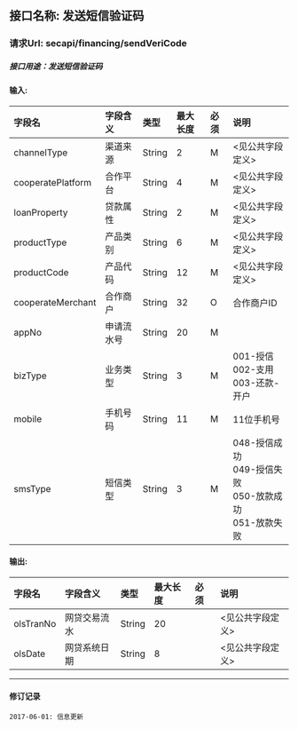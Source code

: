## 接口名称: 发送短信验证码
### 请求Url:   secapi/financing/sendVeriCode
##### 接口用途：发送短信验证码

#### 输入:
| 字段名               | 字段含义  | 类型     | 最大长度 | 必须   | 说明                                       |
| :---------------- | :---- | :----- | :--- | :--- | :--------------------------------------- |
| channelType       | 渠道来源  | String | 2    | M    | <见公共字段定义>                                |
| cooperatePlatform | 合作平台  | String | 4    | M    | <见公共字段定义>                                |
| loanProperty      | 贷款属性  | String | 2    | M    | <见公共字段定义>                                |
| productType       | 产品类别  | String | 6    | M    | <见公共字段定义>                                |
| productCode       | 产品代码  | String | 12   | M    | <见公共字段定义>                                |
| cooperateMerchant | 合作商户  | String | 32   | O    | 合作商户ID                                   |
| appNo             | 申请流水号 | String | 20   | M    |                                          |
| bizType           | 业务类型  | String | 3    | M    | 001-授信<br>002-支用<br>003-还款-开户            |
| mobile            | 手机号码  | String | 11   | M    | 11位手机号                                   |
| smsType           | 短信类型  | String | 3    | M    | 048-授信成功<br>049-授信失败<br>050-放款成功<br>051-放款失败 |

#### 输出:
| 字段名       | 字段含义   | 类型     | 最大长度 | 必须   | 说明        |
| :-------- | :----- | :----- | :--- | :--- | :-------- |
| olsTranNo | 网贷交易流水 | String | 20   |      | <见公共字段定义> |
| olsDate   | 网贷系统日期 | String | 8    |      | <见公共字段定义> |

----
#### 修订记录
```
2017-06-01: 信息更新
```
